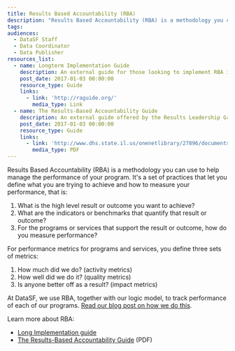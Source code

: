 ```yaml
---
title: Results Based Accountability (RBA)
description: "Results Based Accountability (RBA) is a methodology you can use to help manage the performance of your program. It's a set of practices that let you define what you are trying to achieve and how to measure your performance."
tags:
audiences:
  - DataSF Staff
  - Data Coordinator
  - Data Publisher
resources_list:
  - name: Longterm Implementation Guide
    description: An external guide for those looking to implement RBA in their organization
    post_date: 2017-01-03 00:00:00
    resource_type: Guide
    links:
      - link: 'http://raguide.org/'
        media_type: Link
  - name: The Results-Based Accountability Guide
    description: An external guide offered by the Results Leadership Group
    post_date: 2017-01-03 00:00:00
    resource_type: Guide
    links:
      - link: 'http://www.dhs.state.il.us/onenetlibrary/27896/documents/by_division/dchp/rfp/rbaguide.pdf'
        media_type: PDF
---
```



Results Based Accountability (RBA) is a methodology you can use to help manage the performance of your program. It's a set of practices that let you define what you are trying to achieve and how to measure your performance, that is:

1. What is the high level result or outcome you want to achieve?
2. What are the indicators or benchmarks that quantify that result or outcome?
3. For the programs or services that support the result or outcome, how do you measure performance?

For performance metrics for programs and services, you define three sets of metrics:

1. How much did we do? (activity metrics)
2. How well did we do it? (quality metrics)
3. Is anyone better off as a result? (impact metrics)

At DataSF, we use RBA, together with our logic model, to track performance of each of our programs. [Read our blog post on how we do this](/blog/how-to-measure-open-data/).

Learn more about RBA:

* [Long Implementation guide](http://raguide.org/)
* [The Results-Based Accountability Guide](http://www.dhs.state.il.us/onenetlibrary/27896/documents/by_division/dchp/rfp/rbaguide.pdf)&nbsp;(PDF)